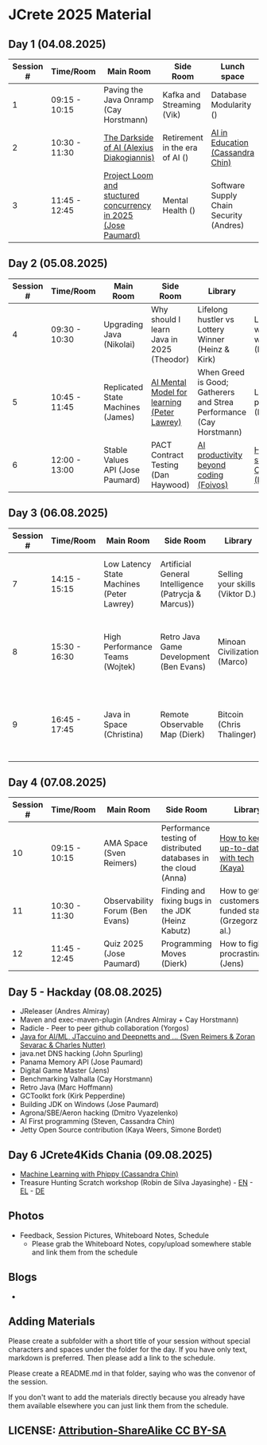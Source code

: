 # JCrete 2025 Material

## Day 1 (04.08.2025)

| Session # | Time/Room      | Main Room    | Side Room | Lunch space | Library  | Villa   |   
|-----------|----------------|--------------|-----------|-------- |-----------|------------|
| 1         | 09:15 - 10:15  | Paving the Java Onramp (Cay Horstmann)    |  Kafka and Streaming (Vik)  | Database Modularity () |           | Mindfulness for stress relief (Chair Yoga)    |
| 2         | 10:30 - 11:30  | [The Darkside of AI (Alexius Diakogiannis)](Day1/Session2/DarksideOfAI.md) |  Retirement in the era of AI ()  | [AI in Education (Cassandra Chin)](Day1/Session2/AI_in_Education.md)   | AI Tools to increase productivity (Mohammend) | Surviving the AI era (James) |
| 3         | 11:45 - 12:45  | [Project Loom and stuctured concurrency in 2025 (Jose Paumard)](Day1/Session3/StructuredConcurrency.md) |  Mental Health () | Software Supply Chain Security (Andres)      | Java and AI (Zoran) |  How AI shapes interviews (Anna) |
 
## Day 2 (05.08.2025)

| Session # | Time/Room      | Main Room    | Side Room | Library | Villa  |
|-----------|----------------|--------------|-----------|---------|--------|
| 4         | 09:30 - 10:30  | Upgrading Java (Nikolai) | Why should I learn Java in 2025 (Theodor) | Lifelong hustler vs Lottery Winner (Heinz & Kirk) | Life after working; what's next (Mary) |
| 5         | 10:45 - 11:45  | Replicated State Machines (James) | [AI Mental Model for learning (Peter Lawrey)](Day2/Session2/AI_as_a_Learning_Tool.pdf) | When Greed is Good; Gatherers and Strea Performance (Cay Horstmann)  | Literate programming (Felix)          |
| 6         | 12:00 - 13:00  | Stable Values API (Jose Paumard) | PACT Contract Testing (Dan Haywood) | [AI productivity beyond coding (Foivos)](Day2/Session3/AI_productivity_beyond_coding.md) | [How to get started in Open Source (Kaya)](Day2/Session3/start_open_source.md)  |

## Day 3 (06.08.2025)

| Session # | Time/Room      | Main Room    | Side Room | Library | Villa |
|-----------|----------------|--------------|----------|----------|-------|
| 7         | 14:15 - 15:15  | Low Latency State Machines (Peter Lawrey) | Artificial General Intelligence (Patrycja & Marcus)) | Selling your skills (Viktor D.)  | Mysteries of modern switch revealed (Cay Horstmann)  |
| 8         | 15:30 - 16:30  | High Performance Teams (Wojtek) | Retro Java Game Development (Ben Evans) | Minoan Civilization (Marco) | Building & nurturing user communities (JUGs) (AI collective) (Mary)  |
| 9         | 16:45 - 17:45  | Java in Space (Christina) | Remote Observable Map (Dierk) | Bitcoin (Chris Thalinger)  | Buildings Products and Companies in the Java Ecosystem (Zoran) |


## Day 4 (07.08.2025)
| Session # | Time/Room      | Main Room    | Side Room | Library                                                            | Villa |
|-----------|----------------|--------------|----------|--------------------------------------------------------------------|-------|
| 10        | 09:15 - 10:15  | AMA Space (Sven Reimers) | Performance testing of distributed databases in the cloud (Anna) | [How to keep up-to-date with tech (Kaya)](Day4/up_to_date_tech.md) | JSON in the JDK (Cay Horstmann)      |
| 11        | 10:30 - 11:30  | Observability Forum (Ben Evans) | Finding and fixing bugs in the JDK (Heinz Kabutz)         | How to get customers/self funded startup (Grzegorz & al.)          |  War stories (Juana)     |
| 12        | 11:45 - 12:45  | Quiz 2025 (Jose Paumard) | Programming Moves (Dierk)         | How to fight procrastination (Jens)                                |  Writing Tech books (Jason)     |

## Day 5 - Hackday (08.08.2025)
* JReleaser (Andres Almiray)
* Maven and exec-maven-plugin (Andres Almiray + Cay Horstmann)
* Radicle - Peer to peer github collaboration (Yorgos)
* [Java for AI/ML, JTaccuino and Deepnetts and ... (Sven Reimers & Zoran Sevarac & Charles Nutter)](HackDay/Java_AI_ML)
* java.net DNS hacking (John Spurling)
* Panama Memory API (Jose Paumard)
* Digital Game Master (Jens)
* Benchmarking Valhalla (Cay Horstmann)
* Retro Java (Marc Hoffmann)
* GCToolkt fork (Kirk Pepperdine)
* Building JDK on Windows (Jose Paumard)
* Agrona/SBE/Aeron hacking (Dmitro Vyazelenko)
* AI First programming (Steven, Cassandra Chin)
* Jetty Open Source contribution (Kaya Weers, Simone Bordet)

## Day 6 JCrete4Kids Chania (09.08.2025)
* [Machine Learning with Phippy (Cassandra Chin)](https://www.phippyai.com/gr/)
* Treasure Hunting Scratch workshop (Robin de Silva Jayasinghe) - [EN](JCrete4Kids/Treasure_Hunt_Scratch_en-US.pdf) - [EL](JCrete4Kids/Treasure_Hunt_Scratch_EL.pdf) - [DE](JCrete4Kids/Schatz_Suche_Scratch_Aufgaben.pdf)

## Photos

* Feedback, Session Pictures, Whiteboard Notes, Schedule
    * Please grab the Whiteboard Notes, copy/upload somewhere stable and link them from the schedule

## Blogs

* 


## Adding Materials

Please create a subfolder with a short title of your session without special characters and spaces under the folder for the day. If you have only text, markdown is preferred. Then please add a link to the schedule.

Please create a README.md in that folder, saying who was the convenor of the session.

If you don't want to add the materials directly because you already have them available elsewhere you can just link them from the schedule.

## LICENSE:  [Attribution-ShareAlike CC BY-SA](https://creativecommons.org/licenses/)
